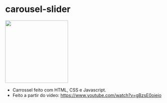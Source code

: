 # carousel-slider

<img src="https://i.ytimg.com/vi/0MFfXSTjPAs/maxresdefault.jpg" height="200">

- Carrossel feito com HTML, CSS e Javascript.
- Feito a partir do vídeo: https://www.youtube.com/watch?v=gBzsE0oieio